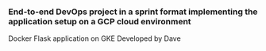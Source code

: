 ### End-to-end DevOps project in a sprint format implementing the application setup on a GCP cloud environment
 
 Docker Flask application on GKE
 Developed by Dave